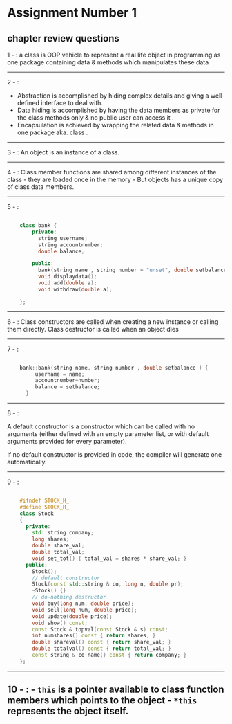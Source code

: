 # Assignment Number 1 
## chapter review questions 

1 - : a class is OOP vehicle to represent a real life object in programming as one package containing data & methods which manipulates these data

---

2 - :   
* Abstraction is accomplished by hiding complex details and giving a well defined interface to deal with.
* Data hiding is accomplished by having the data members as private for the class methods only & no public user can access it .
* Encapsulation is achieved by wrapping the related data & methods in one package aka. class .

---

3 - :  An object is an instance of a class.

---

4 - :   Class member functions are shared among different instances of the class - they are loaded once in the memory - But objects has a unique copy of class data members.

---

5 - : 
```c++

    class bank {
        private:
          string username;
          string accountnumber;
          double balance;

        public:
          bank(string name , string number = "unset", double setbalance = 0);
          void displaydata();
          void add(double a);
          void withdraw(double a);

    };
```
---

6 - :  Class constructors are called when creating a new instance or calling them directly. Class destructor is called when an object dies

---

7 - : 
```c++

    bank::bank(string name, string number , double setbalance ) {
         username = name;
         accountnumber=number;
         balance = setbalance;  
      }
```

---

8 - : 

A default constructor is a constructor which can be called with no arguments (either defined with an empty parameter list, or with default arguments provided for every parameter).

If no default constructor is provided in code, the compiler will generate one automatically.

---

9 - : 
```c++

    #ifndef STOCK_H_
    #define STOCK_H_
    class Stock
    {
      private:
        std::string company;
        long shares;
        double share_val;
        double total_val;
        void set_tot() { total_val = shares * share_val; }
      public:
        Stock();
        // default constructor
        Stock(const std::string & co, long n, double pr);
        ~Stock() {}
        // do-nothing destructor
        void buy(long num, double price);
        void sell(long num, double price);
        void update(double price);
        void show() const;
        const Stock & topval(const Stock & s) const;
        int numshares() const { return shares; }
        double shareval() const { return share_val; }
        double totalval() const { return total_val; }
        const string & co_name() const { return company; }
    };
```
---
10 -  : - `this` is a pointer available to class function members which points to the object 
        - `*this` represents the object itself.
---
